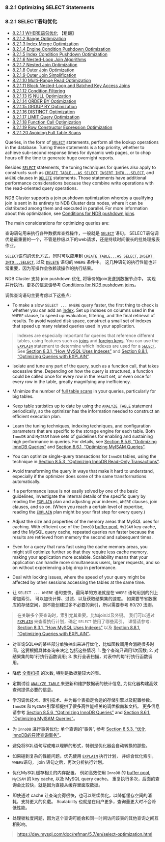 

### 8.2.1 Optimizing SELECT Statements

### 8.2.1 SELECT语句优化


- [8.2.1.1 WHERE语句优化](./8.2.1.1_where-optimization.md) 【粗翻】
- [8.2.1.2 Range Optimization](./)
- [8.2.1.3 Index Merge Optimization](./)
- [8.2.1.4 Engine Condition Pushdown Optimization](./)
- [8.2.1.5 Index Condition Pushdown Optimization](./)
- [8.2.1.6 Nested-Loop Join Algorithms](./)
- [8.2.1.7 Nested Join Optimization](./)
- [8.2.1.8 Outer Join Optimization](./)
- [8.2.1.9 Outer Join Simplification](./)
- [8.2.1.10 Multi-Range Read Optimization](./)
- [8.2.1.11 Block Nested-Loop and Batched Key Access Joins](./)
- [8.2.1.12 Condition Filtering](./)
- [8.2.1.13 IS NULL Optimization](./)
- [8.2.1.14 ORDER BY Optimization](./)
- [8.2.1.15 GROUP BY Optimization](./)
- [8.2.1.16 DISTINCT Optimization](./)
- [8.2.1.17 LIMIT Query Optimization](./)
- [8.2.1.18 Function Call Optimization](./)
- [8.2.1.19 Row Constructor Expression Optimization](./)
- [8.2.1.20 Avoiding Full Table Scans](./)




Queries, in the form of [`SELECT`](https://dev.mysql.com/doc/refman/5.7/en/select.html) statements, perform all the lookup operations in the database. Tuning these statements is a top priority, whether to achieve sub-second response times for dynamic web pages, or to chop hours off the time to generate huge overnight reports.

Besides [`SELECT`](https://dev.mysql.com/doc/refman/5.7/en/select.html) statements, the tuning techniques for queries also apply to constructs such as [`CREATE TABLE...AS SELECT`](https://dev.mysql.com/doc/refman/5.7/en/create-table-select.html), [`INSERT INTO...SELECT`](https://dev.mysql.com/doc/refman/5.7/en/insert-select.html), and `WHERE` clauses in [`DELETE`](https://dev.mysql.com/doc/refman/5.7/en/delete.html) statements. Those statements have additional performance considerations because they combine write operations with the read-oriented query operations.

NDB Cluster supports a join pushdown optimization whereby a qualifying join is sent in its entirety to NDB Cluster data nodes, where it can be distributed among them and executed in parallel. For more information about this optimization, see [Conditions for NDB pushdown joins](https://dev.mysql.com/doc/refman/5.7/en/mysql-cluster-options-variables.html#ndb_join_pushdown-conditions).

The main considerations for optimizing queries are:


查询语句用来执行各种数据库查找操作，一般就是 [`SELECT`](https://dev.mysql.com/doc/refman/5.7/en/select.html) 语句。
SELECT语句调优是最重要的一个，不管是秒级以下的web请求，还是持续时间很长的批处理报表作业。

`SELECT`语句的优化方式，同时可以应用到 [`CREATE TABLE...AS SELECT`](https://dev.mysql.com/doc/refman/5.7/en/create-table-select.html), [`INSERT INTO...SELECT`](https://dev.mysql.com/doc/refman/5.7/en/insert-select.html), 以及 [`DELETE`](https://dev.mysql.com/doc/refman/5.7/en/delete.html) 语句的 `WHERE` 条件中。
这几种语句的执行性能也非常重要，因为写操作会依赖读操作的执行结果。

NDB Cluster 支持 join pushdown 优化, 将等价的join发送到数据节点中， 实现并行执行。更多的信息请参考 [Conditions for NDB pushdown joins](https://dev.mysql.com/doc/refman/5.7/en/mysql-cluster-options-variables.html#ndb_join_pushdown-conditions)。

调优查询语句主要考虑以下这些点:

- To make a slow `SELECT ... WHERE` query faster, the first thing to check is whether you can add an [index](https://dev.mysql.com/doc/refman/5.7/en/glossary.html#glos_index). Set up indexes on columns used in the `WHERE` clause, to speed up evaluation, filtering, and the final retrieval of results. To avoid wasted disk space, construct a small set of indexes that speed up many related queries used in your application.

> Indexes are especially important for queries that reference different tables, using features such as [joins](https://dev.mysql.com/doc/refman/5.7/en/glossary.html#glos_join) and [foreign keys](https://dev.mysql.com/doc/refman/5.7/en/glossary.html#glos_foreign_key). You can use the [`EXPLAIN`](https://dev.mysql.com/doc/refman/5.7/en/explain.html) statement to determine which indexes are used for a [`SELECT`](https://dev.mysql.com/doc/refman/5.7/en/select.html). See [Section 8.3.1, “How MySQL Uses Indexes”](https://dev.mysql.com/doc/refman/5.7/en/mysql-indexes.html) and [Section 8.8.1, “Optimizing Queries with EXPLAIN”](https://dev.mysql.com/doc/refman/5.7/en/using-explain.html).

- Isolate and tune any part of the query, such as a function call, that takes excessive time. Depending on how the query is structured, a function could be called once for every row in the result set, or even once for every row in the table, greatly magnifying any inefficiency.

- Minimize the number of [full table scans](https://dev.mysql.com/doc/refman/5.7/en/glossary.html#glos_full_table_scan) in your queries, particularly for big tables.

- Keep table statistics up to date by using the [`ANALYZE TABLE`](https://dev.mysql.com/doc/refman/5.7/en/analyze-table.html) statement periodically, so the optimizer has the information needed to construct an efficient execution plan.

- Learn the tuning techniques, indexing techniques, and configuration parameters that are specific to the storage engine for each table. Both `InnoDB` and `MyISAM` have sets of guidelines for enabling and sustaining high performance in queries. For details, see [Section 8.5.6, “Optimizing InnoDB Queries”](https://dev.mysql.com/doc/refman/5.7/en/optimizing-innodb-queries.html) and [Section 8.6.1, “Optimizing MyISAM Queries”](https://dev.mysql.com/doc/refman/5.7/en/optimizing-queries-myisam.html).

- You can optimize single-query transactions for `InnoDB` tables, using the technique in [Section 8.5.3, “Optimizing InnoDB Read-Only Transactions”](https://dev.mysql.com/doc/refman/5.7/en/innodb-performance-ro-txn.html).

- Avoid transforming the query in ways that make it hard to understand, especially if the optimizer does some of the same transformations automatically.

- If a performance issue is not easily solved by one of the basic guidelines, investigate the internal details of the specific query by reading the [`EXPLAIN`](https://dev.mysql.com/doc/refman/5.7/en/explain.html) plan and adjusting your indexes, `WHERE` clauses, join clauses, and so on. (When you reach a certain level of expertise, reading the [`EXPLAIN`](https://dev.mysql.com/doc/refman/5.7/en/explain.html) plan might be your first step for every query.)

- Adjust the size and properties of the memory areas that MySQL uses for caching. With efficient use of the `InnoDB` [buffer pool](https://dev.mysql.com/doc/refman/5.7/en/glossary.html#glos_buffer_pool), `MyISAM` key cache, and the MySQL query cache, repeated queries run faster because the results are retrieved from memory the second and subsequent times.

- Even for a query that runs fast using the cache memory areas, you might still optimize further so that they require less cache memory, making your application more scalable. Scalability means that your application can handle more simultaneous users, larger requests, and so on without experiencing a big drop in performance.

- Deal with locking issues, where the speed of your query might be affected by other sessions accessing the tables at the same time.

- 让 `SELECT ... WHERE` 语句变快，最简单的方法就是在 `WHERE` 语句用到的列上增加索引。 可以加快计算、过滤、以及获取结果集的速度。 如果要节省数据库的存储空间，则不能创建过多不必要的索引，所以需要参考 80/20 法则。

> 在关联多个表查询时，索引尤其重要。比如join以及外键。 我们可以通过 [`EXPLAIN`](https://dev.mysql.com/doc/refman/5.7/en/explain.html) 来查看执行计划，确定 `SELECT` 使用了哪些索引。 详情请参考: [Section 8.3.1, “How MySQL Uses Indexes”](https://dev.mysql.com/doc/refman/5.7/en/mysql-indexes.html) 以及 [Section 8.8.1, “Optimizing Queries with EXPLAIN”](https://dev.mysql.com/doc/refman/5.7/en/using-explain.html)。

- 对查询SQL中的某些部分单独抽出来进行优化，比如函数调用会消耗很多时间。这要根据具体查询来决定,包括这些情况: 1. 整个查询只调用1次函数; 2. 对结果集的每1行执行函数调用; 3. 执行全表扫描，对表中的每1行执行函数调用。

- 降低 [全表扫描](https://dev.mysql.com/doc/refman/5.7/en/glossary.html#glos_full_table_scan) 的次数, 特别是数据量较大的表。

- 定期试验 [`ANALYZE TABLE`](https://dev.mysql.com/doc/refman/5.7/en/analyze-table.html),来更新和维护数据表的统计信息, 为优化器构建高效查询提供必要的信息。

- 学习调优技术、索引技术、并为每个表指定合适的存储引擎以及配置参数。 `InnoDB` 和 `MyISAM` 引擎都提供了很多高性能相关的调优指南和文档。 更多信息请参考 [Section 8.5.6, “Optimizing InnoDB Queries”](https://dev.mysql.com/doc/refman/5.7/en/optimizing-innodb-queries.html) and [Section 8.6.1, “Optimizing MyISAM Queries”](https://dev.mysql.com/doc/refman/5.7/en/optimizing-queries-myisam.html)。

- 为 `InnoDB` 进行事务优化: 单个查询的“事务”, 参考 [Section 8.5.3, “优化InnoDB的只读查询事务”](https://dev.mysql.com/doc/refman/5.7/en/innodb-performance-ro-txn.html)。

- 避免将SQL语句写成难以理解的形式，特别是优化器会自动转换的那些。

- 如果碰到复杂的性能问题，优先使用 [`EXPLAIN`](https://dev.mysql.com/doc/refman/5.7/en/explain.html) 执行计划， 并综合优化索引，`WHERE`语句， join 语句之后，再次分析执行计划。

- 优化MySQL缓存相关的内存配置。 例如高效使用 `InnoDB` 的 [buffer pool](https://dev.mysql.com/doc/refman/5.7/en/glossary.html#glos_buffer_pool), `MyISAM` 的 key cache, 以及 MySQL query cache。 重复执行多次，后面的查询会比较快，就是因为直接从缓存里面取数据。

- 即使通过 cache 让查询变得很快，也可以继续优化，以降低缓存空间的消耗，支持更大的负载。 Scalability 也就是在用户更多，查询量更大时不会降低性能。

- 处理锁粒度问题，因为这个查询可能会和同一时间访问该表的其他查询之间互相影响。


> https://dev.mysql.com/doc/refman/5.7/en/select-optimization.html
